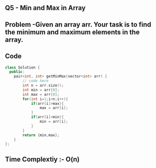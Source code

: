 ## Q5 - Min and Max in Array

## Problem -Given an array arr. Your task is to find the minimum and maximum elements in the array.

## Code
```cpp
class Solution {
  public:
    pair<int, int> getMinMax(vector<int> arr) {
        // code here
        int n = arr.size();
        int min = arr[0];
        int max = arr[0];
        for(int i=1;i<n;i++){
            if(arr[i]>max){
                max = arr[i];
            }
            if(arr[i]<min){
                min = arr[i];
            }
        }
        return {min,max};
    }
};
```
## Time Complextiy :- O(n) 